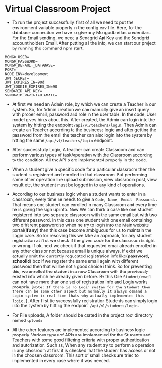 # **Virtual Classroom Project**

- To run the project successfully, first of all we need to put the environment variable properly in the config.env file. Here, for the database connection we have to give any Mongodb Atlas credentials. For the Email sending, we need a Sendgrid Api Key and the Sendgrid account holders Email. After putting all the info, we can start our project by running the command npm start.

```
MONGO_USER=
MONGO_PASSWORD=
MONGO_DEFAULT_DATABASE=
PORT=
NODE_ENV=development
JWT_SECRET=
JWT_EXPIRES_IN=90d
JWT_COOKIE_EXPIRES_IN=90
SENDGRID_API_KEY=
SENDGRID_VERIFIED_EMAIL=
```
- At first we need an Admin role, by which we can create a Teacher in our system. So, for Admin creation we can manually give an insert query with proper email, password and role in the user table. In the code, User model gives hints about this. After created, the Admin can login into the system by hitting the endpoint ```/api/v1/teachers/login```.  Then Admin can create an Teacher according to the busineess logic and after getting the password from the email the teacher can also login into the system by hitting the same ```/api/v1/teachers/login``` endpoint.

- After successfully Login, A teacher can create Classroom and can perform various types of task/operation with the Classroom according to the condition. All the API's are implemented properly in the code.

- When a student give a specific code for a particular classroom then the student is registered and enrolled in that classroom. But performing some other operation like upload submission, view classroom post, view result etc, the student must be logged in to any kind of operations. 

- According to our business logic when a student wants to enter in a classroom, every time ne needs to give a ```Code, Name, Email, Password.```. That means one student can enrolled in many Classroom and every time he is giving the sign up info. Now We can think a case like one student registered into two separate classroom with the same email but with two different password. In this case one student with one email containing two different password so when he try to login into the Main website portal(**If any**) then this case become ambiguous for us to maintain the Login case. So for resolving this we take an approach, for any student registration at first we check if the given code for the classroom is right or wrong. if ok, next we check if that requested email already enrolled in any other class or not because email is unique always. if exist we actually omit the currently requested registration info like(**password, schoolId**) bcz if we register the same email again with different password then that will be not a good choice i think. So for preventing this, we enrolled the student in a new Classroom with the previously existed info which he already given before. By this One ```Student/email``` can not have more than one set of registration info and Login works proeprly. ```[Note: If there is no Login system for the Student then there can be some other aspect but normally it always demand a Login system in real time thats why actually implemented this logic.]```. After first tie successfully registration Students can simply login into the system by hitting the endpoint ```/api/v1/students/login.```

- For File uploads, A folder should be crated in the project root directory named ```uploads```

- All the other features are implemented according to business logic properly. Various types of APIs are implemented for the Students and Teachers with some good filtering criteria with proper authentication and autorization. Such as, When any student try to perform a operation in any classroom at first it is checked that the student has access or not in the choosen classroom. This sort of small checks are tried to implemented in every case where it was needed.

